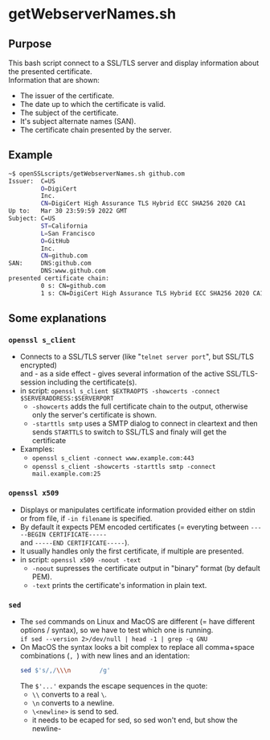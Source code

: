 # getWebserverNames.sh

## Purpose

This bash script connect to a SSL/TLS server and display information about the presented certificate.<br>
Information that are shown:

* The issuer of the certificate.
* The date up to which the certificate is valid.
* The subject of the certificate.
* It's subject alternate names (SAN).
* The certificate chain presented by the server.

## Example

```bash
~$ openSSLscripts/getWebserverNames.sh github.com
Issuer:  C=US
         O=DigiCert
         Inc.
         CN=DigiCert High Assurance TLS Hybrid ECC SHA256 2020 CA1
Up to:   Mar 30 23:59:59 2022 GMT
Subject: C=US
         ST=California
         L=San Francisco
         O=GitHub
         Inc.
         CN=github.com
SAN:     DNS:github.com
         DNS:www.github.com
presented certificate chain:
         0 s: CN=github.com
         1 s: CN=DigiCert High Assurance TLS Hybrid ECC SHA256 2020 CA1
```

## Some explanations

### `openssl s_client`

* Connects to a SSL/TLS server (like "`telnet server port`", but SSL/TLS encrypted)<br>
  and - as a side effect - gives several information of the active SSL/TLS-session including the certificate(s).
* in script: `openssl s_client $EXTRAOPTS -showcerts -connect $SERVERADDRESS:$SERVERPORT`
  * `-showcerts` adds the full certificate chain to the output, otherwise only the server's certificate is shown.
  * `-starttls smtp` uses a SMTP dialog to connect in cleartext and then sends `STARTTLS` to switch to SSL/TLS and finaly will get the certificate
* Examples:
  * `openssl s_client -connect www.example.com:443`
  * `openssl s_client -showcerts -starttls smtp -connect mail.example.com:25`

### `openssl x509`

* Displays or manipulates certificate information provided either on stdin or from file, if `-in filename` is specified.
* By default it expects PEM encoded certificates (= everyting between `-----BEGIN CERTIFICATE-----`<br>
  and `-----END CERTIFICATE-----`).
* It usually handles only the first certificate, if multiple are presented.
* in script: `openssl x509 -noout -text`
  * `-noout` supresses the certificate output in "binary" format (by default PEM).
  * `-text` prints the certificate's information in plain text.

### `sed`

* The `sed` commands on Linux and MacOS are different (= have different options / syntax), so we have to test which one is running.<br>
  `if sed --version 2>/dev/null | head -1 | grep -q GNU`
* On MacOS the syntax looks a bit complex to replace all comma+space combinations (`, `) with new lines and an identation:
  ```bash
  sed $'s/,/\\\n        /g'
  ```
  The `$'...'` expands the escape sequences in the quote:
  * `\\` converts to a real `\`.
  * `\n` converts to a newline.
  * `\<newline>` is send to sed.
  * it needs to be ecaped for sed, so sed won't end, but show the newline-


